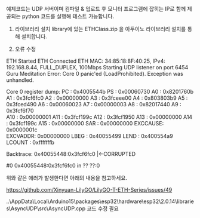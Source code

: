 예제코드는 UDP 서버이며 컴파일 & 업로드 후 모니터 프로그램에 잡히는 IP로 함께 제공되는 python 코드를 실행해 테스트 가능합니다.



1. 라이브러리 설치
library에 있는 ETHClass.zip 을 아두이노 라이브러리 설치를 통해 설치합니다.

2. 오류 수정 

ETH Started
ETH Connected
ETH MAC: 34:85:18:8F:40:25, IPv4: 192.168.8.44, FULL_DUPLEX, 100Mbps
Starting UDP listener on port 6454
Guru Meditation Error: Core  0 panic'ed (LoadProhibited). Exception was unhandled.

Core  0 register dump:
PC      : 0x4005544b  PS      : 0x00060730  A0      : 0x8201760b  A1      : 0x3fcf6fc0
A2      : 0x00000000  A3      : 0x3fceee00  A4      : 0x803803b9  A5      : 0x3fced490
A6      : 0x00060023  A7      : 0x00000003  A8      : 0x82017440  A9      : 0x3fcf6f70  
A10     : 0x00000001  A11     : 0x3fcf199c  A12     : 0x3fcf1950  A13     : 0x00000000
A14     : 0x3fcf199c  A15     : 0x00000000  SAR     : 0x00000000  EXCCAUSE: 0x0000001c  
EXCVADDR: 0x00000000  LBEG    : 0x40055499  LEND    : 0x400554a9  LCOUNT  : 0xfffffffb

Backtrace: 0x40055448:0x3fcf6fc0 |<-CORRUPTED

  #0  0x40055448:0x3fcf6fc0 in ?? ??:0


위와 같은 에러가 발생한다면 아래의 내용을 참고하세요.

https://github.com/Xinyuan-LilyGO/LilyGO-T-ETH-Series/issues/49

..\AppData\Local\Arduino15\packages\esp32\hardware\esp32\2.0.14\libraries\AsyncUDP\src\AsyncUDP.cpp 코드 수정 필요